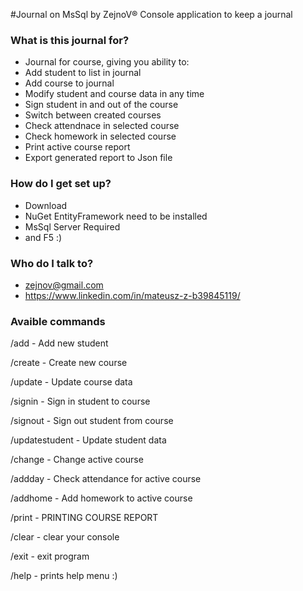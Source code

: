 ﻿#Journal on MsSql by ZejnoV®
Console application to keep a journal

### What is this journal for? ###

* Journal for course, giving you ability to:
* Add student to list in journal
* Add course to journal
* Modify student and course data in any time
* Sign student in and out of the course
* Switch between created courses
* Check attendnace in selected course
* Check homework in selected course
* Print active course report
* Export generated report to Json file

### How do I get set up? ###

* Download 
* NuGet EntityFramework need to be installed
* MsSql Server Required
* and F5 :)

### Who do I talk to? ###

* zejnov@gmail.com
* https://www.linkedin.com/in/mateusz-z-b39845119/


### Avaible commands ###

/add           - Add new student

/create        - Create new course

/update        - Update course data

/signin        - Sign in student to course

/signout       - Sign out student from course

/updatestudent - Update student data

/change        - Change active course

/addday        - Check attendance for active course

/addhome       - Add homework to active course

/print         - PRINTING COURSE REPORT

/clear         - clear your console

/exit          - exit program

/help          - prints help menu :)
